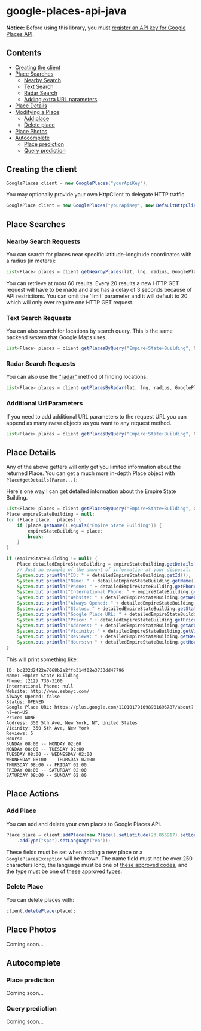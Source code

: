 # google-places-api-java

**Notice:** Before using this library, you must [register an API key for Google Places API](https://developers.google.com/places/documentation/#Authentication).

## Contents

* [Creating the client](#creating-the-client)
* [Place Searches](#place-searches)
    * [Nearby Search](#nearby-search-requests)
    * [Text Search](#text-search-requests)
    * [Radar Search](#radar-search-requests)
    * [Adding extra URL parameters](#additional-url-parameters)
* [Place Details](#place-details)
* [Modifying a Place](#place-actions)
    * [Add place](#add-place)
    * [Delete place](#delete-place)
* [Place Photos](#place-photos)
* [Autocomplete](#autocomplete)
    * [Place prediction](#place-prediction)
    * [Query prediction](#query-prediction)

## Creating the client

```java
GooglePlaces client = new GooglePlaces("yourApiKey");
```

You may optionally provide your own HttpClient to delegate HTTP traffic.

```java
GooglePlace client = new GooglePlaces("yourApiKey", new DefaultHttpClient());
```

## Place Searches

### Nearby Search Requests

You can search for places near specific latitude-longitude coordinates with a radius (in meters):

```java
List<Place> places = client.getNearbyPlaces(lat, lng, radius, GooglePlaces.MAXIMUM_RESULTS);
```

You can retrieve at most 60 results. Every 20 results a new HTTP GET request will have to be made and also has a delay of 3 seconds
because of API restrictions. You can omit the 'limit' parameter and it will default to 20 which will only ever require one HTTP GET request.

### Text Search Requests

You can also search for locations by search query. This is the same backend system that Google Maps uses.

```java
List<Place> places = client.getPlacesByQuery("Empire+State+Building", GooglePlaces.MAXIMUM_RESULTS);
```

### Radar Search Requests

You can also use the ["radar"](https://developers.google.com/places/documentation/search#RadarSearchRequests) method of finding locations.

```java
List<Place> places = client.getPlacesByRadar(lat, lng, radius, GooglePlaces.MAXIMUM_RESULTS);
```

### Additional Url Parameters

If you need to add additional URL parameters to the request URL you can append as many `Param` objects as you want to any request method.

```java
List<Place> places = client.getPlacesByQuery("Empire+State+Building", GooglePlaces.MAXIMUM_RESULTS, Param.name("language").value("en"), Param.name("opennow").value(true));
```

## Place Details

Any of the above getters will only get you limited information about the returned Place. You can get a much more in-depth Place object with `Place#getDetails(Param...)`:

Here's one way I can get detailed information about the Empire State Building.

```java
List<Place> places = client.getPlacesByQuery("Empire+State+Building", GooglePlaces.MAXIMUM_RESULTS);
Place empireStateBuilding = null;
for (Place place : places) {
    if (place.getName().equals("Empire State Building")) {
        empireStateBuilding = place;
        break;
    }
}

if (empireStateBuilding != null) {
    Place detailedEmpireStateBuilding = empireStateBuilding.getDetails(); // sends a GET request for more details
    // Just an example of the amount of information at your disposal:
    System.out.println("ID: " + detailedEmpireStateBuilding.getId());
    System.out.println("Name: " + detailedEmpireStateBuilding.getName());
    System.out.println("Phone: " + detailedEmpireStateBuilding.getPhoneNumber());
    System.out.println("International Phone: " + empireStateBuilding.getInternationalPhoneNumber());
    System.out.println("Website: " + detailedEmpireStateBuilding.getWebsite());
    System.out.println("Always Opened: " + detailedEmpireStateBuilding.isAlwaysOpened());
    System.out.println("Status: " + detailedEmpireStateBuilding.getStatus());
    System.out.println("Google Place URL: " + detailedEmpireStateBuilding.getGoogleUrl());
    System.out.println("Price: " + detailedEmpireStateBuilding.getPrice());
    System.out.println("Address: " + detailedEmpireStateBuilding.getAddress());
    System.out.println("Vicinity: " + detailedEmpireStateBuilding.getVicinity());
    System.out.println("Reviews: " + detailedEmpireStateBuilding.getReviews().size());
    System.out.println("Hours:\n " + detailedEmpireStateBuilding.getHours());
}
```

This will print something like:

```
ID: bc232d2422e7068b2a2ffb314f02e3733dd47796
Name: Empire State Building
Phone: (212) 736-3100
International Phone: null
Website: http://www.esbnyc.com/
Always Opened: false
Status: OPENED
Google Place URL: https://plus.google.com/110101791098901696787/about?hl=en-US
Price: NONE
Address: 350 5th Ave, New York, NY, United States
Vicinity: 350 5th Ave, New York
Reviews: 5
Hours:
SUNDAY 08:00 -- MONDAY 02:00
MONDAY 08:00 -- TUESDAY 02:00
TUESDAY 08:00 -- WEDNESDAY 02:00
WEDNESDAY 08:00 -- THURSDAY 02:00
THURSDAY 08:00 -- FRIDAY 02:00
FRIDAY 08:00 -- SATURDAY 02:00
SATURDAY 08:00 -- SUNDAY 02:00
```

## Place Actions

### Add Place

You can add and delete your own places to Google Places API.

```java
Place place = client.addPlace(new Place().setLatitude(23.855917).setLongitude(11.452065).setAccuracy(50).setName("Test")
    .addType("spa").setLanguage("en"));
```

These fields must be set when adding a new place or a `GooglePlacesException` will be thrown. The name field must not be
over 250 characters long, the language must be one of
[these approved codes](https://spreadsheets.google.com/pub?key=p9pdwsai2hDMsLkXsoM05KQ&gid=1), and the type must be one
of [these approved types](https://developers.google.com/places/documentation/supported_types).

### Delete Place

You can delete places with:

```java
client.deletePlace(place);
```

## Place Photos

Coming soon...

## Autocomplete

### Place prediction

Coming soon...

### Query prediction

Coming soon...





